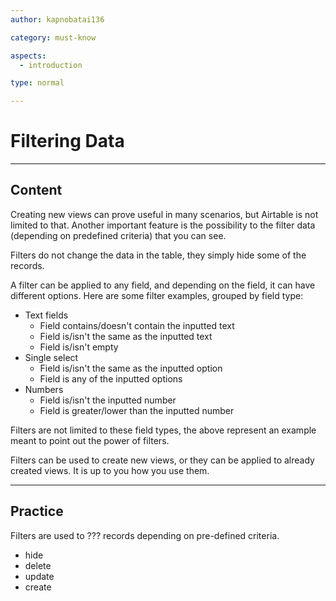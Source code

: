 ```yaml
---
author: kapnobatai136

category: must-know

aspects:
  - introduction

type: normal

---
```


# Filtering Data

---
## Content

Creating new views can prove useful in many scenarios, but Airtable is not limited to that. Another important feature is the possibility to the filter data (depending on predefined criteria) that you can see.

Filters do not change the data in the table, they simply hide some of the records.

A filter can be applied to any field, and depending on the field, it can have different options. Here are some filter examples, grouped by field type:
- Text fields
  - Field contains/doesn't contain the inputted text
  - Field is/isn't the same as the inputted text
  - Field is/isn't empty
- Single select
  - Field is/isn't the same as the inputted option
  - Field is any of the inputted options
- Numbers
  - Field is/isn't the inputted number
  - Field is greater/lower than the inputted number

Filters are not limited to these field types, the above represent an example meant to point out the power of filters.

Filters can be used to create new views, or they can be applied to already created views. It is up to you how you use them.

---
## Practice

Filters are used to ??? records depending on pre-defined criteria.

* hide
* delete
* update
* create